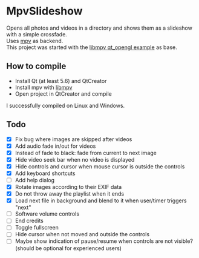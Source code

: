# MpvSlideshow

Opens all photos and videos in a directory and shows them as a slideshow with a simple crossfade.  
Uses [mpv](https://mpv.io/) as backend.  
This project was started with the 
[libmpv qt_opengl example](https://github.com/mpv-player/mpv-examples/tree/master/libmpv/qt_opengl) 
as base.

## How to compile

* Install Qt (at least 5.6) and QtCreator
* Install mpv with [libmpv](https://github.com/mpv-player/mpv-build#building-libmpv)
* Open project in QtCreator and compile

I successfully compiled on Linux and Windows.

## Todo

* [x] Fix bug where images are skipped after videos
* [x] Add audio fade in/out for videos
* [x] Instead of fade to black: fade from current to next image
* [x] Hide video seek bar when no video is displayed
* [x] Hide controls and cursor when mouse cursor is outside the controls
* [x] Add keyboard shortcuts
* [ ] Add help dialog
* [x] Rotate images according to their EXIF data
* [x] Do not throw away the playlist when it ends
* [x] Load next file in background and blend to it when user/timer triggers "next"
* [ ] Software volume controls
* [ ] End credits
* [ ] Toggle fullscreen
* [ ] Hide cursor when not moved and outside the controls
* [ ] Maybe show indication of pause/resume when controls are not visible? (should be optional for experienced users)

